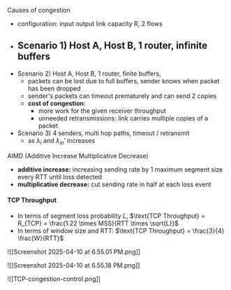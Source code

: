  Causes of congestion
-  configuration: input output link capacity R, 2 flows
- Scenario 1) Host A, Host B, 1 router, infinite buffers
	- 
- Scenario 2) Host A, Host B, 1 router, finite buffers, 
	-  packets can be lost due to full buffers, sender knows when packet has been dropped
	- sender's packets can timeout prematurely and can send 2 copies
	- **cost of congestion**: 
		- more work for the given receiver throughput
		- unneeded retransmissions: link carries multiple copies of a packet
- Scenario 3) 4 senders, multi hop paths, timeout / retransmit
	- as $\lambda_i$ and $\lambda_{in}'$ increases


AIMD (Additive Increase Multiplicative Decrease)
- **additive increase:** increasing sending rate by 1 maximum segment size every RTT until loss detected
- **multiplicative decrease:**  cut sending rate in half at each loss event

#### TCP Throughput
- In terms of segment loss probability $L$, $\text{TCP Throughput} = R_{TCP} = \frac{1.22 \times MSS}{RTT \times \sqrt{L}}$
- In terms of window size and RTT:  $\text{TCP Throughput} = \frac{3}{4} \frac{W}{RTT}$

![[Screenshot 2025-04-10 at 6.55.01 PM.png]]


![[Screenshot 2025-04-10 at 6.55.18 PM.png]]


![[TCP-congestion-control.png]]